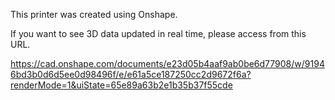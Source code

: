 This printer was created using Onshape. 

If you want to see 3D data updated in real time, please access from this URL.

https://cad.onshape.com/documents/e23d05b4aaf9ab0be6d77908/w/91946bd3b0d6d5ee0d98496f/e/e61a5ce187250cc2d9672f6a?renderMode=1&uiState=65e89a63b2e1b35b37f55cde
